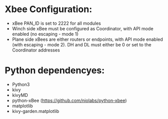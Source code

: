 # Xbee Configuration:

* xBee PAN_ID is set to 2222 for all modules
* Winch side xBee must be configured as Coordinator, with API mode enabled (no escaping - mode 1)
* Plane side xBees are either routers or endpoints, with API mode enabled (with escaping - mode 2). DH and DL must either be 0 or set to the Coordinator addresses

# Python dependencyes:

* Python3
* kivy
* kivyMD
* python-xBee (https://github.com/niolabs/python-xbee)
* matplotlib
* kivy-garden.matplotlib
